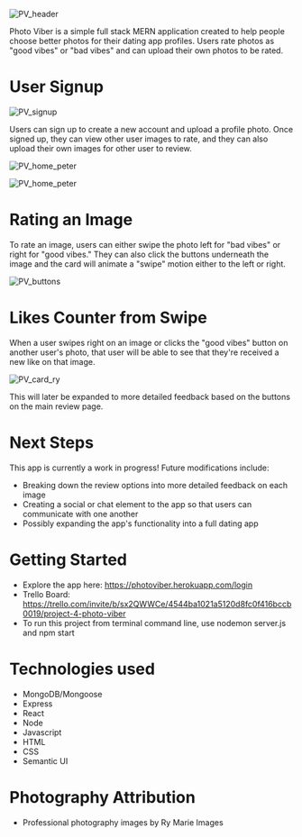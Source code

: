 ![PV_header](https://catcollector-ry.s3.amazonaws.com/pv_title.png) 

Photo Viber is a simple full stack MERN application created to help people choose better photos for their dating app profiles. Users rate photos as "good vibes" or "bad vibes" and can upload their own photos to be rated.


# User Signup 

![PV_signup](https://catcollector-ry.s3.amazonaws.com/pv_signup.png) 

Users can sign up to create a new account and upload a profile photo. Once signed up, they can view other user images to rate, and they can also upload their own images for other user to review.

![PV_home_peter](https://catcollector-ry.s3.amazonaws.com/pv_home_peter.png) 

![PV_home_peter](https://catcollector-ry.s3.amazonaws.com/pv_upload.png) 


# Rating an Image
To rate an image, users can either swipe the photo left for "bad vibes" or right for "good vibes." They can also click the buttons underneath the image and the card will animate a "swipe" motion either to the left or right.

![PV_buttons](https://catcollector-ry.s3.amazonaws.com/pv_buttons.png) 


# Likes Counter from Swipe 
When a user swipes right on an image or clicks the "good vibes" button on another user's photo, that user will be able to see that they're received a new like on that image.

![PV_card_ry](https://catcollector-ry.s3.amazonaws.com/card_likes_ry.png)

This will later be expanded to more detailed feedback based on the buttons on the main review page.


# Next Steps
This app is currently a work in progress! Future modifications include:

- Breaking down the review options into more detailed feedback on each image
- Creating a social or chat element to the app so that users can communicate with one another
- Possibly expanding the app's functionality into a full dating app


# Getting Started 
- Explore the app here: https://photoviber.herokuapp.com/login
- Trello Board: https://trello.com/invite/b/sx2QWWCe/4544ba1021a5120d8fc0f416bccb0019/project-4-photo-viber
- To run this project from terminal command line, use nodemon server.js and npm start



# Technologies used
- MongoDB/Mongoose
- Express
- React
- Node
- Javascript
- HTML
- CSS
- Semantic UI


# Photography Attribution
- Professional photography images by Ry Marie Images 